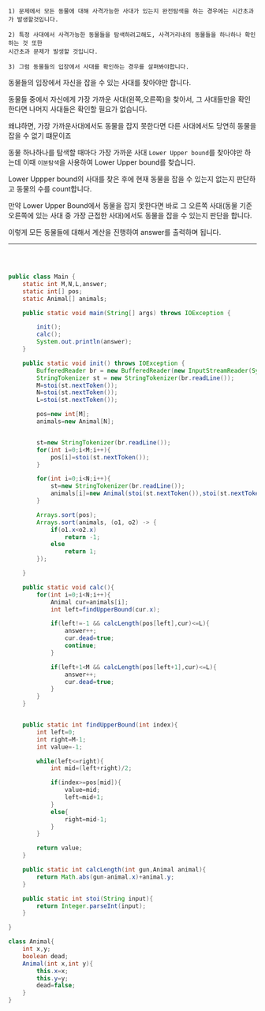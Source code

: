 ```
1) 문제에서 모든 동물에 대해 사격가능한 사대가 있는지 완전탐색을 하는 경우에는 시간초과가 발생할것입니다.

2) 특정 사대에서 사격가능한 동물들을 탐색하려고해도, 사격거리내의 동물들을 하나하나 확인하는 것 또한
시간초과 문제가 발생할 것입니다.

3) 그럼 동물들의 입장에서 사대를 확인하는 경우를 살펴봐야합니다.
```

동물들의 입장에서 자신을 잡을 수 있는 사대를 찾아야만 합니다. 

동물들 중에서 자신에게 가장 가까운 사대(왼쪽,오른쪽)을 찾아서, 그 사대들만을 확인한다면 나머지 사대들은 확인할 필요가 없습니다.

왜냐하면, 가장 가까운사대에서도 동물을 잡지 못한다면 다른 사대에서도 당연히 동물을 잡을 수 없기 떄문이죠

동물 하나하나를 탐색할 때마다 가장 가까운 사대 `Lower Upper bound`를 찾아야만 하는데 이때 `이분탐색`을 사용하여 Lower Upper bound를 찾습니다.

Lower Uppper bound의 사대를 찾은 후에 현재 동물을 잡을 수 있는지 없는지 판단하고 동물의 수를 count합니다.

만약 Lower Upper Bound에서 동물을 잡지 못한다면 바로 그 오른쪽 사대(동물 기준 오른쪽에 있는 사대 중 가장 근접한 사대)에서도 동물을 잡을 수 있는지 판단을 합니다.

이렇게 모든 동물들에 대해서 계산을 진행하여 answer를 출력하며 됩니다.


---

<br/>

```java

public class Main {
    static int M,N,L,answer;
    static int[] pos;
    static Animal[] animals;

    public static void main(String[] args) throws IOException {

        init();
        calc();
        System.out.println(answer);
    }

    public static void init() throws IOException {
        BufferedReader br = new BufferedReader(new InputStreamReader(System.in));
        StringTokenizer st = new StringTokenizer(br.readLine());
        M=stoi(st.nextToken());
        N=stoi(st.nextToken());
        L=stoi(st.nextToken());

        pos=new int[M];
        animals=new Animal[N];


        st=new StringTokenizer(br.readLine());
        for(int i=0;i<M;i++){
            pos[i]=stoi(st.nextToken());
        }

        for(int i=0;i<N;i++){
            st=new StringTokenizer(br.readLine());
            animals[i]=new Animal(stoi(st.nextToken()),stoi(st.nextToken()));
        }

        Arrays.sort(pos);
        Arrays.sort(animals, (o1, o2) -> {
            if(o1.x<o2.x)
                return -1;
            else
                return 1;
        });

    }

    public static void calc(){
        for(int i=0;i<N;i++){
            Animal cur=animals[i];
            int left=findUpperBound(cur.x);

            if(left!=-1 && calcLength(pos[left],cur)<=L){
                answer++;
                cur.dead=true;
                continue;
            }

            if(left+1<M && calcLength(pos[left+1],cur)<=L){
                answer++;
                cur.dead=true;
            }
        }
    }


    public static int findUpperBound(int index){
        int left=0;
        int right=M-1;
        int value=-1;

        while(left<=right){
            int mid=(left+right)/2;

            if(index>=pos[mid]){
                value=mid;
                left=mid+1;
            }
            else{
                right=mid-1;
            }
        }

        return value;
    }

    public static int calcLength(int gun,Animal animal){
        return Math.abs(gun-animal.x)+animal.y;
    }

    public static int stoi(String input){
        return Integer.parseInt(input);
    }

}

class Animal{
    int x,y;
    boolean dead;
    Animal(int x,int y){
        this.x=x;
        this.y=y;
        dead=false;
    }
}


```
